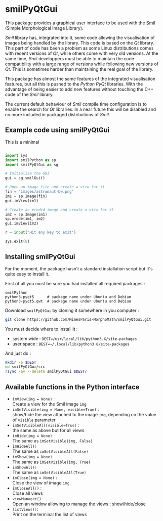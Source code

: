 
# smilPyQtGui

This package provides a graphical user interface to be used with the
[Smil](https://smil.cmm.minesparis.psl.eu) (Simple Morphological Image Library).

*Smil* library has, integrated into it, some code allowing the visualisation of images being handled by the library. This code is based on the *Qt* library. This part of code has been a problem as some Linux distributions comes with recent versions of *Qt*, while others come with very old versions. At the same time, *Smil* developpers must be able to maintain the code compatibility with a large range of versions while following new versions of *Qt*. This is sometimes harder than maintaining the real goal of the library.

This package has almost the same features of the integrated visualisation features, but all this is pushed to the *Python* *PyQt* libraries. With the advantage of being easier to add new features without touching the C++ code of the *Smil* library.

The current default behaviour of *Smil* compile time configuration is to enable the search for *Qt* libraries. In a near future this will be disabled and no more included in packaged distributions of *Smil*

## Example code using smilPyQtGui

This is a minimal
```Python

import sys
import smilPython as sp
import smilPyQtGui as sg

# Initialize the GUI
gui = sg.smilGui()

# Open an image file and create a view for it
fin = "images/astronaut-bw.png"
im1 = sp.Image(fin)
gui.imView(im1)

# Create an eroded image and create a view for it
im2 = sp.Image(im1)
sp.erode(im1, im2)
gui.imView(im2)

r = input("Hit any key to exit")

sys.exit(0)
```
## Installing smilPyQtGui

For the moment, the package hasn't a standard installation script but it's quite easy to install it.

First of all you must be sure you had installed all required packages :

```
smilPython
python3-pyqt5      # package name under Ubuntu and Debian
python3-pyqt5.qwt  # package name under Ubuntu and Debian
```
Download ```smilPyQtGui``` by cloning it somewhere in you computer :

```bash
git clone https://github.com/MinesParis-MorphoMath/smilPyQtGui.git
```

You must decide where to install it :

  - system wide : ```DEST=/usr/local/lib/python3.X/site-packages```
  - user space : ```DEST=~/.local/lib/python3.8/site-packages```

And just do :

```bash
mkdir -p $DEST
cd smilPyQtGui/src
rsync -av --delete smilPyQtGui $DEST/
```

## Available functions in the Python interface


  - ```imView(img = None)``` :   
    Create a view for the Smil image ```img```
  - ```imSetVisible(img = None, visible=True)``` :   
    show/hide the view attached to the image ```img```, depending on the value of ```visible``` parameter
  - ```imSetVisibleAll(visible=True)``` :   
    the same as above but for all views
  - ```imHide(img = None)``` :  
    The same as ```imSetVisible(img, False)``` 
  - ```imHideAll()```  
    The same as ```imSetVisibleAll(False)``` 
  - ```imShow(img = None)```  
    The same as ```imSetVisible(img, True)``` 
  - ```imShowAll()```  
    The same as ```imSetVisibleAll(True)``` 
  - ```imClose(img = None)``` :  
    Close the view of image ```img``` 
  - ```imCloseAll()``` :  
    Close all views 
  - ```viewManager()```  
    Open an window allowing to manage the views : show/hide/close
  - ```listViews()```:  
    Print on the terminal the list of views 




